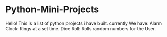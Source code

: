 # Python-Mini-Projects
Hello!  This is a list of python projects i have built.
currently We have:
Alarm Clock: Rings at a set time.
Dice Roll: Rolls random numbers for the User.
